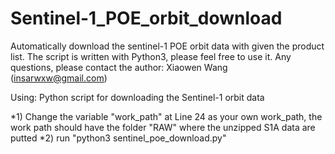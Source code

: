 # Sentinel-1_POE_orbit_download
Automatically download the sentinel-1 POE orbit data with given the product list.
The script is written with Python3, please feel free to use it. 
Any questions, please contact the author: Xiaowen Wang (insarwxw@gmail.com) 

Using:
Python script for downloading the Sentinel-1 orbit data


*1) Change the variable "work_path" at Line 24 as your own work_path, the work path should have the folder "RAW" where the
   unzipped S1A data are putted
*2) run "python3 sentinel_poe_download.py"
